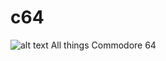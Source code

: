 # c64
![alt text](https://upload.wikimedia.org/wikipedia/commons/4/48/C64_startup_animiert.gif "c64")
All things Commodore 64
